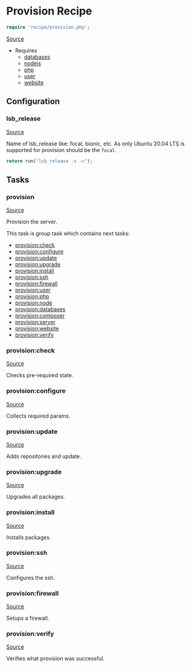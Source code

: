 <!-- DO NOT EDIT THIS FILE! -->
<!-- Instead edit recipe/provision.php -->
<!-- Then run bin/docgen -->

# Provision Recipe

```php
require 'recipe/provision.php';
```

[Source](/recipe/provision.php)

* Requires
  * [databases](/docs/recipe/provision/databases.md)
  * [nodejs](/docs/recipe/provision/nodejs.md)
  * [php](/docs/recipe/provision/php.md)
  * [user](/docs/recipe/provision/user.md)
  * [website](/docs/recipe/provision/website.md)

## Configuration
### lsb_release
[Source](https://github.com/deployphp/deployer/blob/master/recipe/provision.php#L18)

Name of lsb_release like: focal, bionic, etc.
As only Ubuntu 20.04 LTS is supported for provision should be the `focal`.

```php title="Default value"
return run("lsb_release -s -c");
```



## Tasks

### provision
[Source](https://github.com/deployphp/deployer/blob/master/recipe/provision.php#L23)

Provision the server.




This task is group task which contains next tasks:
* [provision:check](/docs/recipe/provision.md#provisioncheck)
* [provision:configure](/docs/recipe/provision.md#provisionconfigure)
* [provision:update](/docs/recipe/provision.md#provisionupdate)
* [provision:upgrade](/docs/recipe/provision.md#provisionupgrade)
* [provision:install](/docs/recipe/provision.md#provisioninstall)
* [provision:ssh](/docs/recipe/provision.md#provisionssh)
* [provision:firewall](/docs/recipe/provision.md#provisionfirewall)
* [provision:user](/docs/recipe/provision/user.md#provisionuser)
* [provision:php](/docs/recipe/provision/php.md#provisionphp)
* [provision:node](/docs/recipe/provision/nodejs.md#provisionnode)
* [provision:databases](/docs/recipe/provision/databases.md#provisiondatabases)
* [provision:composer](/docs/recipe/provision/php.md#provisioncomposer)
* [provision:server](/docs/recipe/provision/website.md#provisionserver)
* [provision:website](/docs/recipe/provision/website.md#provisionwebsite)
* [provision:verify](/docs/recipe/provision.md#provisionverify)


### provision:check
[Source](https://github.com/deployphp/deployer/blob/master/recipe/provision.php#L42)

Checks pre-required state.




### provision:configure
[Source](https://github.com/deployphp/deployer/blob/master/recipe/provision.php#L72)

Collects required params.




### provision:update
[Source](https://github.com/deployphp/deployer/blob/master/recipe/provision.php#L118)

Adds repositories and update.




### provision:upgrade
[Source](https://github.com/deployphp/deployer/blob/master/recipe/provision.php#L133)

Upgrades all packages.




### provision:install
[Source](https://github.com/deployphp/deployer/blob/master/recipe/provision.php#L140)

Installs packages.




### provision:ssh
[Source](https://github.com/deployphp/deployer/blob/master/recipe/provision.php#L174)

Configures the ssh.




### provision:firewall
[Source](https://github.com/deployphp/deployer/blob/master/recipe/provision.php#L185)

Setups a firewall.




### provision:verify
[Source](https://github.com/deployphp/deployer/blob/master/recipe/provision.php#L193)

Verifies what provision was successful.




